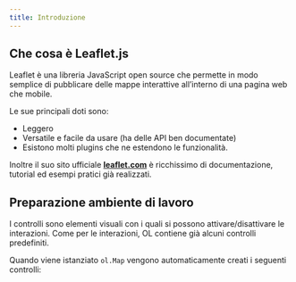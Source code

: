 ```yaml
---
title: Introduzione 
---
```

## Che cosa è Leaflet.js ##

Leaflet è una libreria JavaScript open source  che permette in modo semplice di pubblicare delle mappe interattive all’interno di una pagina web che mobile.

Le sue principali doti sono: 

* Leggero 
* Versatile e facile da usare (ha delle API ben documentate) 
* Esistono molti plugins che ne estendono le funzionalità.

Inoltre il suo sito ufficiale [**leaflet.com**](https://leafletjs.com) è ricchissimo di documentazione, tutorial ed esempi pratici già realizzati.

## Preparazione ambiente di lavoro ##

I controlli sono elementi visuali con i quali si possono attivare/disattivare le interazioni. Come per le interazioni, OL contiene già alcuni controlli predefiniti.

Quando viene istanziato `ol.Map` vengono automaticamente creati i seguenti controlli:





